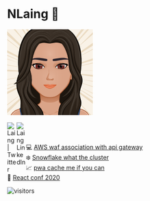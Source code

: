 # NLaing :speech_balloon:
![Laing Avatar](myAvatar.png)  

<a href="https://twitter.com/NatalieLaing5">
  <img align="left" alt="Laing | Twitter" width="22px" src="https://cdn.jsdelivr.net/npm/simple-icons@v3/icons/twitter.svg" />
</a>  

<a href="https://www.linkedin.com/in/natalie-laing-652a9131/">
  <img align="left" alt="Laing LinkedIn" width="22px" src="https://cdn.jsdelivr.net/npm/simple-icons@v3/icons/linkedin.svg" />
</a>    
<br/>

<br/>:computer: [AWS waf association with api gateway](https://mechanicalrock.github.io/2019/09/26/aws-waf-association-with-api-gateway.html)  
:snowflake: [Snowflake what the cluster](https://mechanicalrock.github.io/2019/08/26/what-the-cluster.html)  
:chart_with_upwards_trend: [pwa cache me if you can](https://mechanicalrock.github.io/2020/02/25/pwa-cache-me-if-you-can.html)  
:bridge_at_night: [React conf 2020](https://mechanicalrock.github.io/2020/03/02/react-conf-2020.html)  

![visitors](https://visitor-badge.glitch.me/badge?page_id=Laing-cloud)
